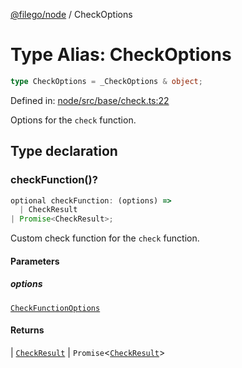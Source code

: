 [@filego/node](../README.md) / CheckOptions

# Type Alias: CheckOptions

```ts
type CheckOptions = _CheckOptions & object;
```

Defined in: [node/src/base/check.ts:22](https://github.com/alpheus-day/filego.js/blob/0b6198ac40a1ab78f90e02a6ab2598047e19ad06/packages/node/src/base/check.ts#L22)

Options for the `check` function.

## Type declaration

### checkFunction()?

```ts
optional checkFunction: (options) => 
  | CheckResult
| Promise<CheckResult>;
```

Custom check function for the `check` function.

#### Parameters

##### options

[`CheckFunctionOptions`](CheckFunctionOptions.md)

#### Returns

  \| [`CheckResult`](CheckResult.md)
  \| `Promise`\<[`CheckResult`](CheckResult.md)\>
